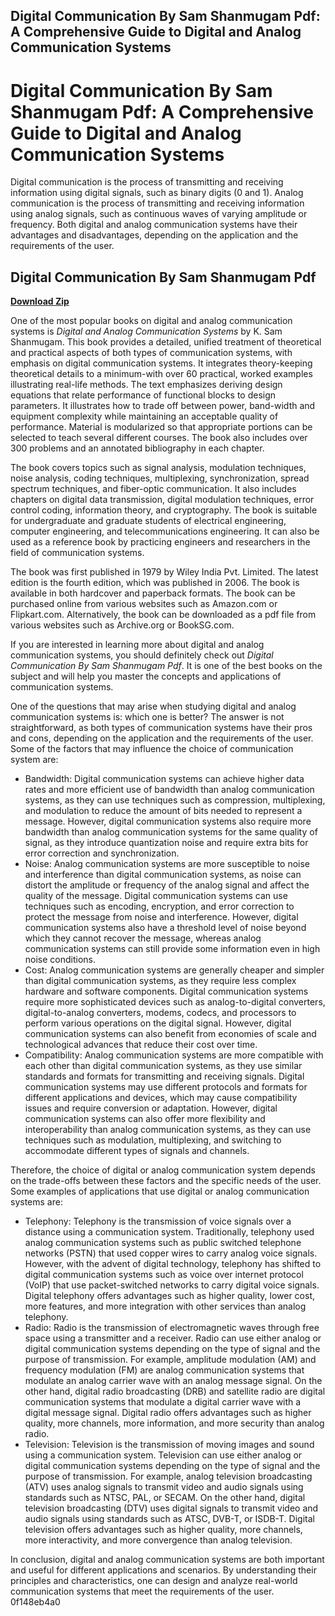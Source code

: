 ## Digital Communication By Sam Shanmugam Pdf: A Comprehensive Guide to Digital and Analog Communication Systems

  
# Digital Communication By Sam Shanmugam Pdf: A Comprehensive Guide to Digital and Analog Communication Systems
 
Digital communication is the process of transmitting and receiving information using digital signals, such as binary digits (0 and 1). Analog communication is the process of transmitting and receiving information using analog signals, such as continuous waves of varying amplitude or frequency. Both digital and analog communication systems have their advantages and disadvantages, depending on the application and the requirements of the user.
 
## Digital Communication By Sam Shanmugam Pdf


[**Download Zip**](https://www.google.com/url?q=https%3A%2F%2Furllie.com%2F2tKAFi&sa=D&sntz=1&usg=AOvVaw1ar9SnhjtPo5isQxgxpJjC)

 
One of the most popular books on digital and analog communication systems is *Digital and Analog Communication Systems* by K. Sam Shanmugam. This book provides a detailed, unified treatment of theoretical and practical aspects of both types of communication systems, with emphasis on digital communication systems. It integrates theory-keeping theoretical details to a minimum-with over 60 practical, worked examples illustrating real-life methods. The text emphasizes deriving design equations that relate performance of functional blocks to design parameters. It illustrates how to trade off between power, band-width and equipment complexity while maintaining an acceptable quality of performance. Material is modularized so that appropriate portions can be selected to teach several different courses. The book also includes over 300 problems and an annotated bibliography in each chapter.
 
The book covers topics such as signal analysis, modulation techniques, noise analysis, coding techniques, multiplexing, synchronization, spread spectrum techniques, and fiber-optic communication. It also includes chapters on digital data transmission, digital modulation techniques, error control coding, information theory, and cryptography. The book is suitable for undergraduate and graduate students of electrical engineering, computer engineering, and telecommunications engineering. It can also be used as a reference book by practicing engineers and researchers in the field of communication systems.
 
The book was first published in 1979 by Wiley India Pvt. Limited. The latest edition is the fourth edition, which was published in 2006. The book is available in both hardcover and paperback formats. The book can be purchased online from various websites such as Amazon.com or Flipkart.com. Alternatively, the book can be downloaded as a pdf file from various websites such as Archive.org or BookSG.com.
 
If you are interested in learning more about digital and analog communication systems, you should definitely check out *Digital Communication By Sam Shanmugam Pdf*. It is one of the best books on the subject and will help you master the concepts and applications of communication systems.
  
One of the questions that may arise when studying digital and analog communication systems is: which one is better? The answer is not straightforward, as both types of communication systems have their pros and cons, depending on the application and the requirements of the user. Some of the factors that may influence the choice of communication system are:
 
- Bandwidth: Digital communication systems can achieve higher data rates and more efficient use of bandwidth than analog communication systems, as they can use techniques such as compression, multiplexing, and modulation to reduce the amount of bits needed to represent a message. However, digital communication systems also require more bandwidth than analog communication systems for the same quality of signal, as they introduce quantization noise and require extra bits for error correction and synchronization.
- Noise: Analog communication systems are more susceptible to noise and interference than digital communication systems, as noise can distort the amplitude or frequency of the analog signal and affect the quality of the message. Digital communication systems can use techniques such as encoding, encryption, and error correction to protect the message from noise and interference. However, digital communication systems also have a threshold level of noise beyond which they cannot recover the message, whereas analog communication systems can still provide some information even in high noise conditions.
- Cost: Analog communication systems are generally cheaper and simpler than digital communication systems, as they require less complex hardware and software components. Digital communication systems require more sophisticated devices such as analog-to-digital converters, digital-to-analog converters, modems, codecs, and processors to perform various operations on the digital signal. However, digital communication systems can also benefit from economies of scale and technological advances that reduce their cost over time.
- Compatibility: Analog communication systems are more compatible with each other than digital communication systems, as they use similar standards and formats for transmitting and receiving signals. Digital communication systems may use different protocols and formats for different applications and devices, which may cause compatibility issues and require conversion or adaptation. However, digital communication systems can also offer more flexibility and interoperability than analog communication systems, as they can use techniques such as modulation, multiplexing, and switching to accommodate different types of signals and channels.

Therefore, the choice of digital or analog communication system depends on the trade-offs between these factors and the specific needs of the user. Some examples of applications that use digital or analog communication systems are:

- Telephony: Telephony is the transmission of voice signals over a distance using a communication system. Traditionally, telephony used analog communication systems such as public switched telephone networks (PSTN) that used copper wires to carry analog voice signals. However, with the advent of digital technology, telephony has shifted to digital communication systems such as voice over internet protocol (VoIP) that use packet-switched networks to carry digital voice signals. Digital telephony offers advantages such as higher quality, lower cost, more features, and more integration with other services than analog telephony.
- Radio: Radio is the transmission of electromagnetic waves through free space using a transmitter and a receiver. Radio can use either analog or digital communication systems depending on the type of signal and the purpose of transmission. For example, amplitude modulation (AM) and frequency modulation (FM) are analog communication systems that modulate an analog carrier wave with an analog message signal. On the other hand, digital radio broadcasting (DRB) and satellite radio are digital communication systems that modulate a digital carrier wave with a digital message signal. Digital radio offers advantages such as higher quality, more channels, more information, and more security than analog radio.
- Television: Television is the transmission of moving images and sound using a communication system. Television can use either analog or digital communication systems depending on the type of signal and the purpose of transmission. For example, analog television broadcasting (ATV) uses analog signals to transmit video and audio signals using standards such as NTSC, PAL, or SECAM. On the other hand, digital television broadcasting (DTV) uses digital signals to transmit video and audio signals using standards such as ATSC, DVB-T, or ISDB-T. Digital television offers advantages such as higher quality, more channels, more interactivity, and more convergence than analog television.

In conclusion, digital and analog communication systems are both important and useful for different applications and scenarios. By understanding their principles and characteristics, one can design and analyze real-world communication systems that meet the requirements of the user.
 0f148eb4a0

